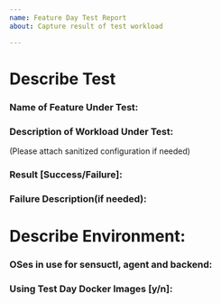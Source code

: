 ```yaml
---
name: Feature Day Test Report
about: Capture result of test workload

---
```

# Describe Test


### Name of Feature Under Test:


### Description of Workload Under Test:
(Please attach sanitized configuration if needed)


### Result [Success/Failure]:


### Failure Description(if needed):


# Describe Environment:


### OSes in use for sensuctl, agent and backend:



### Using Test Day Docker Images [y/n]:
